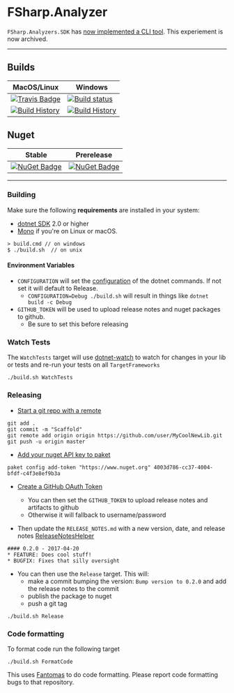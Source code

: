 # FSharp.Analyzer


`FSharp.Analyzers.SDK` has [now implemented a CLI tool](https://github.com/ionide/FSharp.Analyzers.SDK/pull/7 
). This experiement is now archived. 

---

## Builds

MacOS/Linux | Windows
--- | ---
[![Travis Badge](https://travis-ci.org/TheAngryByrd/FSharp.Analyzer.svg?branch=master)](https://travis-ci.org/TheAngryByrd/FSharp.Analyzer) | [![Build status](https://ci.appveyor.com/api/projects/status/github/TheAngryByrd/FSharp.Analyzer?svg=true)](https://ci.appveyor.com/project/TheAngryByrd/FSharp.Analyzer)
[![Build History](https://buildstats.info/travisci/chart/TheAngryByrd/FSharp.Analyzer)](https://travis-ci.org/TheAngryByrd/FSharp.Analyzer/builds) | [![Build History](https://buildstats.info/appveyor/chart/TheAngryByrd/FSharp.Analyzer)](https://ci.appveyor.com/project/TheAngryByrd/FSharp.Analyzer)  


## Nuget 

Stable | Prerelease
--- | ---
[![NuGet Badge](https://buildstats.info/nuget/FSharp.Analyzer)](https://www.nuget.org/packages/FSharp.Analyzer/) | [![NuGet Badge](https://buildstats.info/nuget/FSharp.Analyzer?includePreReleases=true)](https://www.nuget.org/packages/FSharp.Analyzer/)

---

### Building


Make sure the following **requirements** are installed in your system:

* [dotnet SDK](https://www.microsoft.com/net/download/core) 2.0 or higher
* [Mono](http://www.mono-project.com/) if you're on Linux or macOS.

```
> build.cmd // on windows
$ ./build.sh  // on unix
```

#### Environment Variables

* `CONFIGURATION` will set the [configuration](https://docs.microsoft.com/en-us/dotnet/core/tools/dotnet-build?tabs=netcore2x#options) of the dotnet commands.  If not set it will default to Release.
  * `CONFIGURATION=Debug ./build.sh` will result in things like `dotnet build -c Debug`
* `GITHUB_TOKEN` will be used to upload release notes and nuget packages to github.
  * Be sure to set this before releasing

### Watch Tests

The `WatchTests` target will use [dotnet-watch](https://github.com/aspnet/Docs/blob/master/aspnetcore/tutorials/dotnet-watch.md) to watch for changes in your lib or tests and re-run your tests on all `TargetFrameworks`

```
./build.sh WatchTests
```

### Releasing
* [Start a git repo with a remote](https://help.github.com/articles/adding-an-existing-project-to-github-using-the-command-line/)

```
git add .
git commit -m "Scaffold"
git remote add origin origin https://github.com/user/MyCoolNewLib.git
git push -u origin master
```

* [Add your nuget API key to paket](https://fsprojects.github.io/Paket/paket-config.html#Adding-a-NuGet-API-key)

```
paket config add-token "https://www.nuget.org" 4003d786-cc37-4004-bfdf-c4f3e8ef9b3a
```

* [Create a GitHub OAuth Token](https://help.github.com/articles/creating-a-personal-access-token-for-the-command-line/)
    * You can then set the `GITHUB_TOKEN` to upload release notes and artifacts to github
    * Otherwise it will fallback to username/password


* Then update the `RELEASE_NOTES.md` with a new version, date, and release notes [ReleaseNotesHelper](https://fsharp.github.io/FAKE/apidocs/fake-releasenoteshelper.html)

```
#### 0.2.0 - 2017-04-20
* FEATURE: Does cool stuff!
* BUGFIX: Fixes that silly oversight
```

* You can then use the `Release` target.  This will:
    * make a commit bumping the version:  `Bump version to 0.2.0` and add the release notes to the commit
    * publish the package to nuget
    * push a git tag

```
./build.sh Release
```


### Code formatting

To format code run the following target

```
./build.sh FormatCode
```

This uses [Fantomas](https://github.com/fsprojects/fantomas) to do code formatting.  Please report code formatting bugs to that repository.
